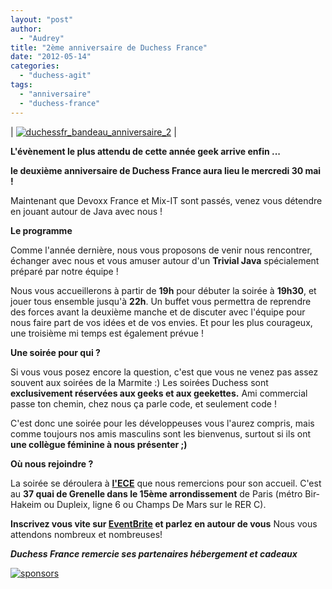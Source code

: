 ```yaml
---
layout: "post"
author: 
  - "Audrey"
title: "2ème anniversaire de Duchess France"
date: "2012-05-14"
categories: 
  - "duchess-agit"
tags: 
  - "anniversaire"
  - "duchess-france"
---
```


| [![](/assets/2012/05/2012-05-14-2eme-anniversaire-de-duchess-france/duchessfr_bandeau_anniversaire_2.png "duchessfr_bandeau_anniversaire_2")](http://duchessfr-2ans.eventbrite.com "EventBrite") |

**L'évènement le plus attendu de cette année geek arrive enfin ...**

**le deuxième anniversaire de Duchess France aura lieu le mercredi 30 mai !**

Maintenant que Devoxx France et Mix-IT sont passés, venez vous détendre en jouant autour de Java avec nous !

**Le programme**

Comme l'année dernière, nous vous proposons de venir nous rencontrer, échanger avec nous et vous amuser autour d'un **Trivial Java** spécialement préparé par notre équipe !

Nous vous accueillerons à partir de **19h** pour débuter la soirée à **19h30**, et jouer tous ensemble jusqu'à **22h**. Un buffet vous permettra de reprendre des forces avant la deuxième manche et de discuter avec l'équipe pour nous faire part de vos idées et de vos envies. Et pour les plus courageux, une troisième mi temps est également prévue !

**Une soirée pour qui ?**

Si vous vous posez encore la question, c'est que vous ne venez pas assez souvent aux soirées de la Marmite :) Les soirées Duchess sont **exclusivement réservées aux geeks et aux geekettes.** Ami commercial passe ton chemin, chez nous ça parle code, et seulement code !

C'est donc une soirée pour les développeuses vous l'aurez compris, mais comme toujours nos amis masculins sont les bienvenus, surtout si ils ont **une collègue féminine à nous présenter ;)**

**Où nous rejoindre ?**

La soirée se déroulera à [**l'ECE**](http://www.ece.fr/) que nous remercions pour son accueil. C'est au **37 quai de Grenelle dans le 15ème arrondissement** de Paris (métro Bir-Hakeim ou Dupleix, ligne 6 ou Champs De Mars sur le RER C).

**Inscrivez vous vite sur [EventBrite](http://duchessfr-2ans.eventbrite.com "EventBrite") et parlez en autour de vous** Nous vous attendons nombreux et nombreuses!

**_Duchess France remercie ses partenaires hébergement et cadeaux_**

[![sponsors](/assets/2012/05/2012-05-14-2eme-anniversaire-de-duchess-france/sponsors.png "sponsors")](http://www.duchess-france.org/wp-content/uploads/2012/05/sponsors.png)

